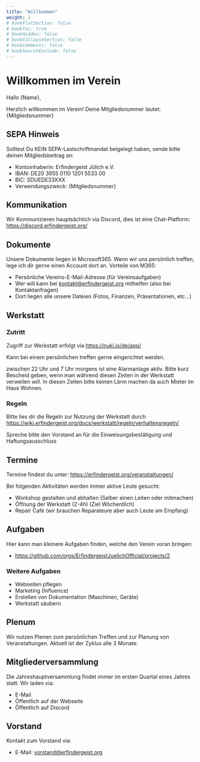 ```yaml
---
title: "Willkommen"
weight: 1
# bookFlatSection: false
# bookToc: true
# bookHidden: false
# bookCollapseSection: false
# bookComments: false
# bookSearchExclude: false
---
```


# Willkommen im Verein

Hallo {Name},

Herzlich willkommen im Verein!
Deine Mitgliedsnummer lautet: {Mitgliedsnummer}

## SEPA Hinweis

Solltest Du KEIN SEPA-Lastschriftmandat beigelegt haben, sende bitte deinen Mitgliedsbeitrag an:

- Kontoinhaberin: Erfindergeist Jülich e.V.
- IBAN: DE20 3955 0110 1201 5533 00
- BIC: SDUEDE33XXX
- Verwendungszweck: {Mitgliedsnummer}

## Kommunikation

Wir Kommunizieren hauptsächlich via Discord, dies ist eine Chat-Platform:
<https://discord.erfindergeist.org/>

## Dokumente

Unsere Dokumente liegen in Microsoft365. Wenn wir uns persönlich treffen, lege ich dir gerne einen Account dort an.
Vorteile von M365:

- Persönliche Vereins-E-Mail-Adresse (für Vereinsaufgaben)
- Wer will kann bei <kontakt@erfindergeist.org> mithelfen (also bei Kontaktanfragen)
- Dort liegen alle unsere Dateien (Fotos, Finanzen, Präsentationen, etc...)

## Werkstatt

### Zutritt

Zugriff zur Werkstatt erfolgt via
<https://nuki.io/de/app/>

Kann bei einem persönlichen treffen gerne eingerichtet werden.

zwischen 22 Uhr und 7 Uhr morgens ist eine Alarmanlage aktiv. Bitte kurz Bescheid geben, wenn man während diesen Zeiten in der Werkstatt verweilen will. In diesen Zeiten bitte keinen Lärm machen da auch Mieter im Haus Wohnen.

### Regeln

Bitte lies dir die Regeln zur Nutzung der Werkstatt durch
<https://wiki.erfindergeist.org/docs/werkstatt/regeln/verhaltensregeln/>

Spreche bitte den Vorstand an für die Einweisungsbestätigung und Haftungsausschluss

## Termine

Termine findest du unter:
<https://erfindergeist.org/veranstaltungen/>

Bei folgenden Aktivitäten werden immer aktive Leute gesucht:

- Workshop gestalten und abhalten (Selber einen Leiten oder mitmachen)
- Öffnung der Werkstatt (2-4h) (Ziel Wöchentlich)
- Repair Café (wir brauchen Reparateure aber auch Leute am Empfang)

## Aufgaben

Hier kann man kleinere Aufgaben finden, welche den Verein voran bringen:

- <https://github.com/orgs/ErfindergeistJuelichOfficial/projects/2>

### Weitere Aufgaben

- Webseiten pflegen
- Marketing (Influence)
- Erstellen von Dokumentation (Maschinen, Geräte)
- Werkstatt säubern

## Plenum

Wir nutzen Plenen zum persönlichen Treffen und zur Planung von Veranstaltungen. Aktuell ist der Zyklus alle 3 Monate.

## Mitgliederversammlung

Die Jahreshauptversammlung findet immer im ersten Quartal eines Jahres statt.
Wir laden via:

- E-Mail
- Öffentlich auf der Webseite
- Öffentlich auf Discord

## Vorstand

Kontakt zum Vorstand via:

- E-Mail: <vorstand@erfindergeist.org>


